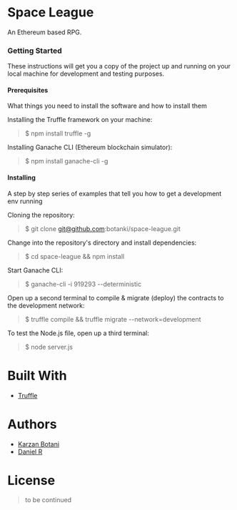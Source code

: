 # Space League
An Ethereum based RPG.

### Getting Started
These instructions will get you a copy of the project up and running on your local machine for development and testing purposes.

#### Prerequisites
What things you need to install the software and how to install them

Installing the Truffle framework on your machine:
> $ npm install truffle -g

Installing Ganache CLI (Ethereum blockchain simulator):
> $ npm install ganache-cli -g

#### Installing
A step by step series of examples that tell you how to get a development env running

Cloning the repository:
> $ git clone git@github.com:botanki/space-league.git

Change into the repository's directory and install dependencies:
> $ cd space-league && npm install

Start Ganache CLI:
> $ ganache-cli -i 919293 --deterministic

Open up a second terminal to compile & migrate (deploy) the contracts to the development network:
> $ truffle compile && truffle migrate --network=development

To test the Node.js file, open up a third terminal:
> $ node server.js

# Built With
* [Truffle](https://github.com/trufflesuite/truffle)

# Authors
* [Karzan Botani](https://github.com/botanki)
* [Daniel R](https://github.com/DanielRX)

# License
> to be continued